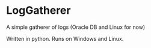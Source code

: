 # LogGatherer
A simple gatherer of logs (Oracle DB and Linux for now)

Written in python. Runs on Windows and Linux.
